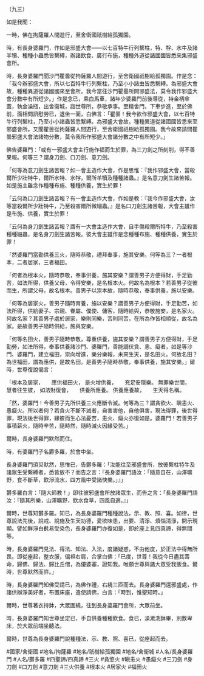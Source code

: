 （九三）

如是我聞：

一時，佛在拘薩羅人間遊行，至舍衛國祇樹給孤獨園。

時，有長身婆羅門，作如是邪盛大會——以七百特牛行列繫柱，特、牸、水牛及諸羊犢、種種小蟲悉皆繫縛，辦諸飲食、廣行布施，種種外道從諸國國皆悉來集邪盛會所。

時，長身婆羅門聞沙門瞿曇從拘薩羅人間遊行，至舍衛國祇樹給孤獨園。作是念：「我今辦邪盛大會，所以七百特牛行列繫柱，乃至小小諸虫皆悉繫縛。為邪盛大會故，種種異道從諸國國來至會所。我今當往沙門瞿曇所問邪盛法，莫令我作邪盛大會分數中有所短少。」作是念已，乘白馬車，諸年少婆羅門前後導從，持金柄傘蓋，執金澡瓶，出舍衛城，詣世尊所，恭敬承事。至精舍門，下車步進，至於佛前，面相問訊慰勞已，退坐一面，白佛言：「瞿曇！我今欲作邪盛大會，以七百特牛行列繫柱，乃至小小諸蟲皆悉繫縛。為邪盛大會故，種種異道從諸國國皆悉來至邪盛會所。又聞瞿曇從拘薩羅人間遊行，至舍衛國祇樹給孤獨園。我今故來請問瞿曇邪盛大會法諸物分數，莫令我所作邪盛大會諸分數之中有所短少。」

佛告婆羅門：「或有一邪盛大會主行施作福而生於罪，為三刀劍之所刻削，得不善果報。何等三？謂身刀劍、口刀劍、意刀劍。

「何等為意刀劍生諸苦報？如一會主造作大會，作是思惟：『我作邪盛大會，當殺爾所少壯特牛，爾所水特、水牸，爾所羊犢及種種諸蟲。』是名意刀劍生諸苦報。如是施主雖念作種種布施、種種供養，實生於罪！

「云何為口刀劍生諸苦報？有一會主造作大會，作如是教：『我今作邪盛大會，汝等當殺爾所少壯特牛，乃至殺害爾所微細蟲。』是名口刀劍生諸苦報，大會主雖作是布施、供養，實生於罪！

「云何為身刀劍生諸苦報？謂有一大會主造作大會，自手傷殺爾所特牛，乃至殺害種種細蟲，是名身刀劍生諸苦報。彼大會主雖作是念種種布施、種種供養，實生於罪！

「然婆羅門當勤供養三火，隨時恭敬，禮拜奉事，施其安樂。何等為三？一者根本，二者居家，三者福田。

「何者為根本火，隨時恭敬，奉事供養，施其安樂？謂善男子方便得財，手足勤苦，如法所得，供養父母，令得安樂，是名根本火。何故名為根本？若善男子從彼而生，所謂父母，故名根本。善男子以崇本故，隨時恭敬，奉事供養，施以安樂。

「何等為居家火，善男子隨時育養，施以安樂？謂善男子方便得財，手足勤苦，如法所得，供給妻子、宗親、眷屬、僕使、傭客，隨時給與，恭敬施安，是名家火。何故名家？其善男子處於居家，樂則同樂，苦則同苦，在所為作皆相順從，故名為家。是故善男子隨時供給，施與安樂。

「何等名田火，善男子隨時恭敬，尊重供養，施其安樂？謂善男子方便得財，手足勤勞，如法所得，奉事供養諸沙門、婆羅門，善能調伏貪、恚、癡者，如是等沙門、婆羅門，建立福田，崇向增進，樂分樂報，未來生天，是名田火。何故名田？為世福田，謂為應供，是故名田。是善男子隨時恭敬，奉事供養，施其安樂。」爾時，世尊復說偈言：

「根本及居家，　　應供福田火，
是火增供養，　　充足安隱樂。
無罪樂世間，　　慧者往生彼，
如法財復會，　　供養所應養。
供養應養故，　　生天得名稱。

「然，婆羅門！今善男子先所供養三火應斷令滅。何等為三？謂貪欲火、瞋恚火、愚癡火。所以者何？若貪火不斷不滅者，自害害他，自他俱害，現法得罪，後世得罪，現法後世得罪，緣彼而生心法憂苦，恚火、癡火亦復如是。婆羅門！若善男子事積薪火，隨時辛苦，隨時然，隨時滅火因緣受苦。」

爾時，長身婆羅門默然而住。

時，有婆羅門子名欝多羅，於會中坐。

長身婆羅門須臾默然，思惟已，告欝多羅：「汝能往至邪盛會所，放彼繫柱特牛及諸眾生受繫縛者，悉皆放不？而告之言：『長身婆羅門語汝：「隨意自在，山澤曠野，食不斷草，飲淨流水，四方風中受諸快樂。」』」

欝多羅白言：「隨大師教！」即往彼邪盛會所放諸眾生，而告之言：「長身婆羅門語汝：『隨其所樂，山澤曠野，飲水食草，四風自適。』」

爾時，世尊知欝多羅。知已，為長身婆羅門種種說法，示、教、照、喜。如律，世尊說法先後，說戒、說施及生天功德，愛欲味患，出要、清淨、煩惱清淨，開示現顯。譬如鮮淨白㲲易受染色，長身婆羅門亦復如是，即於座上見四真諦，得無間等。

時，長身婆羅門見法、得法、知法、入法，度諸疑惑，不由他度，於正法中得無所畏。即從座起，整衣服，偏袒右肩，合掌白佛：「已度，世尊！我從今日盡其壽命，歸佛、歸法、歸比丘僧，為優婆塞，證知我。唯願世尊與諸大眾受我飯食。爾時，世尊默然而許。」

時，長身婆羅門知佛受請已，為佛作禮，右繞三匝而去。長身婆羅門還邪盛處，作諸供辦淨美好者，布置床座，遣使請佛，白言：「時到，惟聖知時。」

爾時，世尊著衣持鉢，大眾圍繞，往到長身婆羅門會所，大眾前坐。

時，長身婆羅門知世尊坐定已，手自供養種種飲食。食已，澡漱洗鉢畢，別敷卑床，於大眾前端坐聽法。

爾時，世尊為長身婆羅門說種種法，示、教、照、喜已，從座起而去。

#國家/舍衛國
#地名/拘薩羅
#地名/祇樹給孤獨園
#地名/舍衛城
#人名/長身婆羅門
#人名/欝多羅
#四聖諦/四真諦
#三火
#貪慾火
#瞋恚火
#愚癡火
#三刀劍
#身刀劍
#口刀劍
#意刀劍
#三火供養
#根本火
#居家火
#福田火
